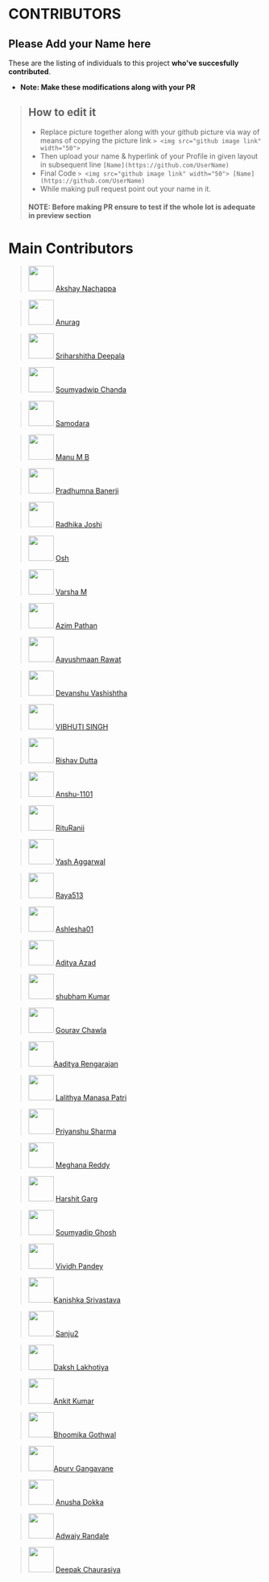 # CONTRIBUTORS

## Please Add your Name here
These are the listing of individuals to this project **who've succesfully contributed**.

- **Note: Make these modifications along with your PR**
> ## How to edit it
>
> - Replace picture together along with your github picture via way of means of copying the picture link
    `> <img src="github image link" width="50"> `
> - Then upload your name & hyperlink of your Profile in given layout in subsequent line
    `[Name](https://github.com/UserName)`
> - Final Code `> <img src="github image link" width="50"> [Name](https://github.com/UserName)`
> - While making pull request point out your name in it.
>
> #### NOTE: Before making PR ensure to test if the whole lot is adequate in preview section

# Main Contributors

> <img src="https://avatars.githubusercontent.com/u/46316452?v=4" width="50"> [Akshay Nachappa](https://github.com/AkshayNachappa)

> <img src="https://avatars.githubusercontent.com/u/53044933?v=4" width="50"> [Anurag](https://github.com/Anurag582)

> <img src="https://avatars.githubusercontent.com/u/66819169?v=4" width="50"> [Sriharshitha Deepala](https://github.com/Sriharshitha842)

> <img src="https://avatars.githubusercontent.com/u/81933624?v=4" width="50"> [Soumyadwip Chanda](https://github.com/da-r-k)

> <img src="https://avatars.githubusercontent.com/u/38998978?v=4" width="50"> [Samodara](https://github.com/saamodra)

> <img src="https://avatars.githubusercontent.com/u/47355913?v=4" width="50"> [Manu M B](https://github.com/mbmanu)

> <img src="https://avatars.githubusercontent.com/u/60711601?v=4" width="50"> [Pradhumna Banerji](https://github.com/pradhumna22)

> <img src="https://avatars.githubusercontent.com/u/65120628?v=4" width="50"> [Radhika Joshi](https://github.com/RADHIKA-JOSHI123)

> <img src="https://avatars.githubusercontent.com/u/91365389?v=4" width="50"> [Osh](https://github.com/osh2002)

> <img src="https://avatars.githubusercontent.com/u/49654230?v=4" width="50"> [Varsha M](https://github.com/varshamanjunath)

> <img src="https://avatars.githubusercontent.com/u/42502005?v=4" width="50"> [Azim Pathan](https://github.com/AzimPathan)

> <img src="https://avatars.githubusercontent.com/u/73700330?v=4" width="50"> [Aayushmaan Rawat](https://github.com/Aayushmaan-Rawat)

> <img src="https://avatars.githubusercontent.com/u/46783195?v=4" width="50"> [Devanshu Vashishtha](https://github.com/web-codegrammer)

> <img src="https://avatars.githubusercontent.com/u/39965391?s=40&v=4" width="50"> [VIBHUTI SINGH](https://github.com/VibhuRajput)

> <img src="https://avatars.githubusercontent.com/u/72291921?v=4" width="50"> [Rishav Dutta](https://github.com/Rishav-00)

> <img src="https://avatars.githubusercontent.com/u/70372650?v=4" width="50"> [ Anshu-1101](https://github.com/Anshu-1101)

> <img src="https://avatars.githubusercontent.com/u/78473864?v=4" width="50"> [RituRanii](https://github.com/RituRanii)

> <img src="https://avatars.githubusercontent.com/u/74525913?v=4" width="50"> [Yash Aggarwal](https://github.com/yashaggarwal0722)

> <img src="https://avatars.githubusercontent.com/u/64854191?v=4" width="50"> [ Raya513 ](https://github.com/Raya513)

> <img src="https://avatars.githubusercontent.com/u/75237016?v=4" width="50"> [ Ashlesha01 ](https://github.com/Ashlesha01)

> <img src="https://avatars.githubusercontent.com/u/78153372?v=4" width="50"> [ Aditya Azad ](https://github.com/adityaazad79)

> <img src="https://avatars.githubusercontent.com/u/77494972?v=4" width="50"> [shubham Kumar](https://github.com/shubhkasyap)

> <img src = "https://avatars.githubusercontent.com/gouravchawla" width="50"> [Gourav Chawla](https://github.com/gouravchawla)

> <img src="https://avatars.githubusercontent.com/u/54243892?v=4" width="50">[Aaditya Rengarajan](https://github.com/aadityarengarajan)

> <img src = "https://avatars.githubusercontent.com/lalithyamanasapatri" width="50"> [Lalithya Manasa Patri](https://github.com/lalithyamanasapatri)

> <img src="https://avatars.githubusercontent.com/u/61052483?s=40&v=4" width="50"> [Priyanshu Sharma](https://github.com/priyanshu0056)

> <img src = "https://avatars.githubusercontent.com/u/58140782?v=4" width="50"> [Meghana Reddy](https://github.com/Meghana-Red)

> <img src = "https://avatars.githubusercontent.com/u/92089083?s=400&v=4" width="50"> [Harshit Garg](https://github.com/Harshit-2473)

> <img src = "https://avatars.githubusercontent.com/u/85837763?v=4" width="50"> [Soumyadip Ghosh](https://github.com/SoumyadipGhosh23)

> <img src = "https://avatars.githubusercontent.com/u/91251535?v=4" width="50"> [Vividh Pandey](https://github.com/VividhPandey003)

> <img src="https://avatars.githubusercontent.com/u/57205074?s=400&u=2c90d73b8a79fde6b8919eb91b8f3a9d9025f456&v=4" width="50">[Kanishka Srivastava](https://github.com/kanishkasrivastava)

> <img src = "https://avatars.githubusercontent.com/u/61052483?s=40&v=4" width="50"> [Sanju2](https://github.com/sanju2)

> <img src="https://avatars.githubusercontent.com/u/57205074?s=40&v=4" width="50">[Daksh Lakhotiya](https://github.com/daksh890)

> <img src="https://avatars.githubusercontent.com/%3Cankitkumar5358%3E" width="50">[Ankit Kumar](https://github.com/ankitkumar5358)

> <img src="https://avatars.githubusercontent.com/u/85459232?s=400u=7b3f876f121857b9737d01642253a4f02298d321&v=4" width="50">[Bhoomika Gothwal](https://github.com/OREO1210)

> <img src="https://avatars.githubusercontent.com/u/72681962?v=4" width="50">[Apurv Gangavane](https://github.com/ApurvGangavane)

> <img src="https://avatars.githubusercontent.com/u/83395224?s=400&v=4" width="50"> [Anusha Dokka](https://github.com/anushad-13)

> <img src="https://avatars.githubusercontent.com/M4D-Skillz-777?s=400&v=4" width="50"> [Adwaiy Randale](https://github.com/M4D-Skillz-777)

> <img src="https://avatars.githubusercontent.com/u/72331440?v=4" width="50"> [Deepak Chaurasiya](https://github.com/deepak252)

